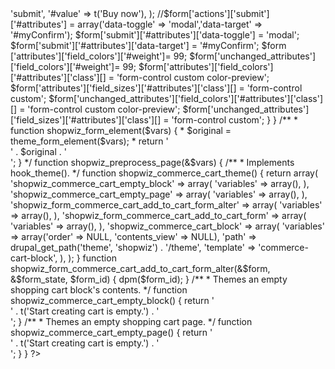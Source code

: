 <?php

/**
 * @file   drupal_add_js('https://use.fortawesome.com/229e5a4c.js', 'external');
 * Template overrides as well as (pre-)process and alter hooks for the
 * shopwiz theme. if ($form_id == 'commerce_cart_add_to_cart_form'); 
 *  $form['attributes']['field_sizes']['
 *  drupal_set_message("This is the form id : Roni");
 *  $form['submit']['#weight']= 99; $form['field_sizes']['class'][] = 'styled-select'; 
 */

      function shopwiz_form_alter(&$form, &$form_state, $form_id){
     dpm($form_id);
    if(stristr($form_id,"commerce_cart_add_to_cart_form")){
                //dpm($form);
               $form['submit'] = array(
      '#type' => 'submit',
      '#value' => t('Buy now'),
    );

    //$form['actions']['submit']['#attributes'] = array('data-toggle' => 'modal','data-target'  => '#myConfirm');     
    $form['submit']['#attributes']['data-toggle'] = 'modal';
    $form['submit']['#attributes']['data-target'] = '#myConfirm';


        $form ['attributes']['field_colors']['#weight']= 99;
        $form['unchanged_attributes']['field_colors']['#weight']= 99;
        $form['attributes']['field_colors']['#attributes']['class'][] = 'form-control custom color-preview';
        $form['attributes']['field_sizes']['#attributes']['class'][] = 'form-control custom';
        $form['unchanged_attributes']['field_colors']['#attributes']['class'][] = 'form-control custom color-preview';
        $form['unchanged_attributes']['field_sizes']['#attributes']['class'][] = 'form-control  custom';
      }


 }

/**
 *   function shopwiz_form_element($vars) {
 * $original = theme_form_element($vars);
 * return '<div class="better">' . $original . '</div>';
  }
*/

function shopwiz_preprocess_page(&$vars) {

/**
 * Implements hook_theme().
 */
function shopwiz_commerce_cart_theme() {
  return array(
    'shopwiz_commerce_cart_empty_block' => array(
      'variables' => array(),
    ),
    'shopwiz_commerce_cart_empty_page' => array(
      'variables' => array(),
    ),
      'shopwiz_form_commerce_cart_add_to_cart_form_alter' => array(
      'variables' => array(),
    ),
     'shopwiz_form_commerce_cart_add_to_cart_form' => array(
      'variables' => array(),
    ),    
    'shopwiz_commerce_cart_block' => array(
      'variables' => array('order' => NULL, 'contents_view' => NULL),
      'path' => drupal_get_path('theme', 'shopwiz') . '/theme',
      'template' => 'commerce-cart-block',
    ),
  );
 }


   function shopwiz_form_commerce_cart_add_to_cart_form_alter(&$form, &$form_state, $form_id) {
         dpm($form_id);
    }


/**
 * Themes an empty shopping cart block's contents.
 */
function shopwiz_commerce_cart_empty_block() {
  return '<div class="label mylabel cart-empty-block">' . t('Start creating cart is empty.') . '</div>';
}

/**
 * Themes an empty shopping cart page.
 */
function shopwiz_commerce_cart_empty_page() {
  return '<div class="well cart-empty-page">' . t('Start creating cart is empty.') . '</div>';
}



}

?>
